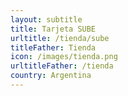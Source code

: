 ```yaml
---
layout: subtitle
title: Tarjeta SUBE
urltitle: /tienda/sube
titleFather: Tienda
icon: /images/tienda.png
urltitleFather: /tienda
country: Argentina
---
```

